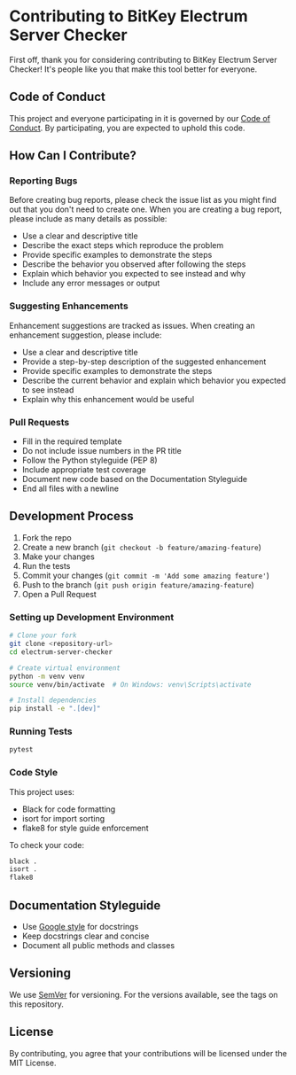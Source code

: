 # Contributing to BitKey Electrum Server Checker

First off, thank you for considering contributing to BitKey Electrum Server Checker! It's people like you that make this tool better for everyone.

## Code of Conduct

This project and everyone participating in it is governed by our [Code of Conduct](CODE_OF_CONDUCT.md). By participating, you are expected to uphold this code.

## How Can I Contribute?

### Reporting Bugs

Before creating bug reports, please check the issue list as you might find out that you don't need to create one. When you are creating a bug report, please include as many details as possible:

* Use a clear and descriptive title
* Describe the exact steps which reproduce the problem
* Provide specific examples to demonstrate the steps
* Describe the behavior you observed after following the steps
* Explain which behavior you expected to see instead and why
* Include any error messages or output

### Suggesting Enhancements

Enhancement suggestions are tracked as issues. When creating an enhancement suggestion, please include:

* Use a clear and descriptive title
* Provide a step-by-step description of the suggested enhancement
* Provide specific examples to demonstrate the steps
* Describe the current behavior and explain which behavior you expected to see instead
* Explain why this enhancement would be useful

### Pull Requests

* Fill in the required template
* Do not include issue numbers in the PR title
* Follow the Python styleguide (PEP 8)
* Include appropriate test coverage
* Document new code based on the Documentation Styleguide
* End all files with a newline

## Development Process

1. Fork the repo
2. Create a new branch (`git checkout -b feature/amazing-feature`)
3. Make your changes
4. Run the tests
5. Commit your changes (`git commit -m 'Add some amazing feature'`)
6. Push to the branch (`git push origin feature/amazing-feature`)
7. Open a Pull Request

### Setting up Development Environment

```bash
# Clone your fork
git clone <repository-url>
cd electrum-server-checker

# Create virtual environment
python -m venv venv
source venv/bin/activate  # On Windows: venv\Scripts\activate

# Install dependencies
pip install -e ".[dev]"
```

### Running Tests

```bash
pytest
```

### Code Style

This project uses:
* Black for code formatting
* isort for import sorting
* flake8 for style guide enforcement

To check your code:
```bash
black .
isort .
flake8
```

## Documentation Styleguide

* Use [Google style](https://google.github.io/styleguide/pyguide.html) for docstrings
* Keep docstrings clear and concise
* Document all public methods and classes

## Versioning

We use [SemVer](http://semver.org/) for versioning. For the versions available, see the tags on this repository.

## License

By contributing, you agree that your contributions will be licensed under the MIT License.